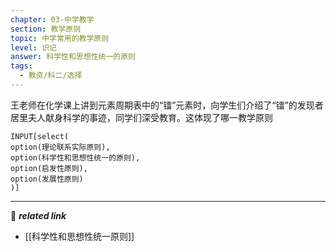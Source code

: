 ```yaml
---
chapter: 03-中学教学
section: 教学原则
topic: 中学常用的教学原则
level: 识记
answer: 科学性和思想性统一的原则
tags:
  - 教资/科二/选择
---
```


王老师在化学课上讲到元素周期表中的“镭”元素时，向学生们介绍了“镭”的发现者居里夫人献身科学的事迹，同学们深受教育。这体现了哪一教学原则

```meta-bind
INPUT[select(
option(理论联系实际原则),
option(科学性和思想性统一的原则),
option(启发性原则),
option(发展性原则)
)]
```

---
🔗 ***related link***
- [[科学性和思想性统一原则]]